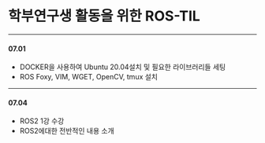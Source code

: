 # 학부연구생 활동을 위한 ROS-TIL
-----------------------------
#### 07.01
 - DOCKER을 사용하여 Ubuntu 20.04설치 및 필요한 라이브러리들 세팅
 - ROS Foxy, VIM, WGET, OpenCV, tmux 설치
-----------------------------
#### 07.04
 - ROS2 1강 수강
 - ROS2에대한 전반적인 내용 소개
